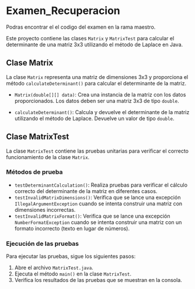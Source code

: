 # Examen_Recuperacion

Podras encontrar el el codigo del examen en la rama maestro.

Este proyecto contiene las clases `Matrix` y `MatrixTest` para calcular el determinante de una matriz 3x3 utilizando el método de Laplace en Java.

## Clase Matrix

La clase `Matrix` representa una matriz de dimensiones 3x3 y proporciona el método `calculateDeterminant()` para calcular el determinante de la matriz.


- `Matrix(double[][] data)`: Crea una instancia de la matriz con los datos proporcionados. Los datos deben ser una matriz 3x3 de tipo `double`.

- `calculateDeterminant()`: Calcula y devuelve el determinante de la matriz utilizando el método de Laplace. Devuelve un valor de tipo `double`.

## Clase MatrixTest

La clase `MatrixTest` contiene las pruebas unitarias para verificar el correcto funcionamiento de la clase `Matrix`.

### Métodos de prueba

- `testDeterminantCalculation()`: Realiza pruebas para verificar el cálculo correcto del determinante de la matriz en diferentes casos.
- `testInvalidMatrixDimensions()`: Verifica que se lance una excepción `IllegalArgumentException` cuando se intenta construir una matriz con dimensiones incorrectas.
- `testInvalidMatrixFormat()`: Verifica que se lance una excepción `NumberFormatException` cuando se intenta construir una matriz con un formato incorrecto (texto en lugar de números).

### Ejecución de las pruebas

Para ejecutar las pruebas, sigue los siguientes pasos:

1. Abre el archivo `MatrixTest.java`.
2. Ejecuta el método `main()` en la clase `MatrixTest`.
3. Verifica los resultados de las pruebas que se muestran en la consola.


